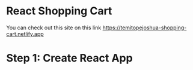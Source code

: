 # React Shopping Cart
You can check out this site on this link https://temitopejoshua-shopping-cart.netlify.app

# Step 1:  Create React App
